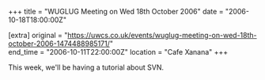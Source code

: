 +++
title = "WUGLUG Meeting on Wed 18th October 2006"
date = "2006-10-18T18:00:00Z"

[extra]
original = "https://uwcs.co.uk/events/wuglug-meeting-on-wed-18th-october-2006-1474488985171/"    
end_time = "2006-10-11T22:00:00Z"
location = "Cafe Xanana"
+++

This week, we'll be having a tutorial about SVN.

